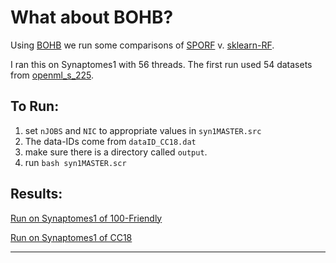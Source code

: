 # What about BOHB?

Using [BOHB](https://github.com/automl/HpBandSter) we run some comparisons of [SPORF](https://github.com/neurodata/SPORF) v. [sklearn-RF](https://scikit-learn.org/stable/modules/generated/sklearn.ensemble.RandomForestClassifier.html).


I ran this on Synaptomes1 with 56 threads. The first run used 54
datasets from [openml_s_225](https://www.openml.org/s/225).


## To Run:

1. set `nJOBS` and `NIC` to appropriate values in `syn1MASTER.src`
2. The data-IDs come from `dataID_CC18.dat`
3. make sure there is a directory called `output`.
4. run `bash syn1MASTER.scr`


## Results:

[Run on Synaptomes1 of 100-Friendly](http://docs.neurodata.io/bohb_runs_sporf/Rplots/plotResults_Friendly.html)

[Run on Synaptomes1 of CC18](http://docs.neurodata.io/bohb_runs_sporf/Rplots/plotResults_CC18.html)


---
